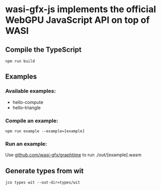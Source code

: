 # wasi-gfx-js implements the official WebGPU JavaScript API on top of WASI

## Compile the TypeScript
```shell
npm run build
```

## Examples

### Available examples:
- hello-compute
- hello-triangle

### Compile an example:
```shell
npm run example --example=[example]
```

### Run an example:
Use [github.com/wasi-gfx/graphtime](https://github.com/wasi-gfx/graphtime) to run ./out/[example].wasm


## Generate types from wit
```shell
jco types wit --out-dir=types/wit
```
